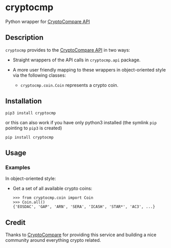 # cryptocmp
Python wrapper for [CryptoCompare API](https://min-api.cryptocompare.com/)

## Description
`cryptocmp` provides to the
[CryptoCompare API](https://min-api.cryptocompare.com/)
in two ways:

- Straight wrappers of the API calls in `cryptocmp.api` package.
- A more user friendly mapping to these wrappers in object-oriented
  style via the following classes:

  - `cryptocmp.coin.Coin` represents a crypto coin.

## Installation

```
pip3 install cryptocmp
```
or this can also work if you have only python3 installed
(the symlink `pip` pointing to `pip3` is created)
```
pip install cryptocmp
```

## Usage

### Examples

In object-oriented style:

- Get a set of all available crypto coins:
    ```
    >>> from cryptocmp.coin import Coin
    >>> Coin.all()
    {'EOSDAC', 'GAP', 'ARN', 'SERA', 'ICASH', 'STAR*', 'AC3', ...}
    ```



## Credit

Thanks to [CryptoCompare](https://www.cryptocompare.com/)
for providing this service and building a nice community around
everything crypto related.
